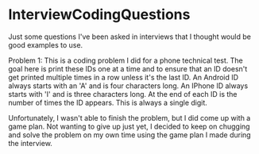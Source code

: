 # InterviewCodingQuestions
Just some questions I've been asked in interviews that I thought would be good examples to use.


Problem 1: This is a coding problem I did for a phone technical test. The goal here is print these IDs one at a time and to ensure that an ID doesn't get printed multiple times in a row unless it's the last ID. An Android ID always starts with an 'A' and is four characters long. An IPhone ID always starts with 'I' and is three characters long. At the end of each ID is the number of times the ID appears. This is always a single digit.

Unfortunately, I wasn't able to finish the problem, but I did come up with a game plan. Not wanting to give up just yet, I decided to keep on chugging and solve the problem on my own time using the game plan I made during the interview.

